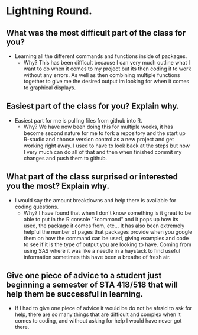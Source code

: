 # Lightning Round.
## What was the most difficult part of the class for you?
- Learning all the different commands and functions inside of packages.
  - Why? This has been difficult because I can very much outline what I want to do when it comes to my project but its then coding it to work without any errors. As well as then combining multiple functions together to give me the desired output im looking for when it comes to graphical displays.
## Easiest part of the class for you? Explain why.
- Easiest part for me is pulling files from github into R.
  - Why? We have now been doing this for multiple weeks, it has become second nature for me to fork a repository and the start up R-studio and choose version control as a new project and get working right away. I used to have to look back at the steps but now I very much can do all of that and then when finished commit my changes and push them to github.
## What part of the class surprised or interested you the most? Explain why.
- I would say the amount breakdowns and help there is available for coding questions.
  - Why? I have found that when I don't know something is it great to be able to put in the R console "?command" and it pops up how its used, the package it comes from, etc... It has also been extremely helpful the number of pages that packages provide when you google them on how the command can be used, giving examples and code to see if it is the type of output you are looking to have. Coming from using SAS where it was like a needle in a haystack to find useful information sometimes this have been a breathe of fresh air.
## Give one piece of advice to a student just beginning a semester of STA 418/518 that will help them be successful in learning.
- If I had to give one piece of advice it would be do not be afraid to ask for help, there are so many things that are difficult and complex when it comes to coding, and without asking for help I would have never got there.
